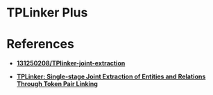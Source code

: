# TPLinker Plus


# References

- **[131250208/TPlinker-joint-extraction](https://github.com/131250208/TPlinker-joint-extraction)**

- **[TPLinker: Single-stage Joint Extraction of Entities and Relations Through Token Pair Linking](https://www.aclweb.org/anthology/2020.coling-main.138.pdf)**
